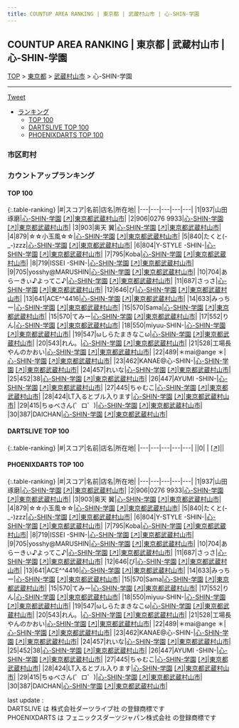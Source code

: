 ```yaml
---
title: COUNTUP AREA RANKING | 東京都 | 武蔵村山市 | 心-SHIN-学園
---
```

## COUNTUP AREA RANKING | 東京都 | 武蔵村山市 | 心-SHIN-学園

[TOP](/darts/rank/) > [東京都](/darts/rank/東京都/) > [武蔵村山市](/darts/rank/東京都/武蔵村山市/) > 心-SHIN-学園

___

<a href="https://twitter.com/share?ref_src=twsrc%5Etfw" data-text="COUNTUP AREA RANKING | 東京都武蔵村山市心-SHIN-学園" class="twitter-share-button" data-hashtags="DARTSLIVE,PHOENIXDARTS,darts,ダーツ" data-show-count="false">Tweet</a>

* [ランキング](#カウントアップランキング)
    * [TOP 100](#top-100)
    * [DARTSLIVE TOP 100](#dartslive-top-100)
    * [PHOENIXDARTS TOP 100](#phoenixdarts-top-100)

### 市区町村

<ul>

</ul>

### カウントアップランキング

#### TOP 100



{:.table-ranking}
|#|スコア|名前|店名|所在地|
|---|---|---|---|---|
|1|937|<span class="rank-name-pd">山田　琢磨</span>|<a href="/darts/rank/shops/94635.html">心-SHIN-学園</a> <a href="https://vs.phoenixdarts.com/jp/shop/shopDetailInfo/s_94635?s_seq=94635">[↗]</a>|<a href="/darts/rank/東京都/武蔵村山市">東京都武蔵村山市</a>|
|2|906|<span class="rank-name-pd">0276 9933</span>|<a href="/darts/rank/shops/94635.html">心-SHIN-学園</a> <a href="https://vs.phoenixdarts.com/jp/shop/shopDetailInfo/s_94635?s_seq=94635">[↗]</a>|<a href="/darts/rank/東京都/武蔵村山市">東京都武蔵村山市</a>|
|3|903|<span class="rank-name-pd"><span class="pro-icon-pd"></span>奥天 翼</span>|<a href="/darts/rank/shops/94635.html">心-SHIN-学園</a> <a href="https://vs.phoenixdarts.com/jp/shop/shopDetailInfo/s_94635?s_seq=94635">[↗]</a>|<a href="/darts/rank/東京都/武蔵村山市">東京都武蔵村山市</a>|
|4|879|<span class="rank-name-pd">☆☆小玉風☆☆</span>|<a href="/darts/rank/shops/94635.html">心-SHIN-学園</a> <a href="https://vs.phoenixdarts.com/jp/shop/shopDetailInfo/s_94635?s_seq=94635">[↗]</a>|<a href="/darts/rank/東京都/武蔵村山市">東京都武蔵村山市</a>|
|5|840|<span class="rank-name-pd">たくと(-_-)zzz</span>|<a href="/darts/rank/shops/94635.html">心-SHIN-学園</a> <a href="https://vs.phoenixdarts.com/jp/shop/shopDetailInfo/s_94635?s_seq=94635">[↗]</a>|<a href="/darts/rank/東京都/武蔵村山市">東京都武蔵村山市</a>|
|6|804|<span class="rank-name-pd">Y-STYLE -SHIN-</span>|<a href="/darts/rank/shops/94635.html">心-SHIN-学園</a> <a href="https://vs.phoenixdarts.com/jp/shop/shopDetailInfo/s_94635?s_seq=94635">[↗]</a>|<a href="/darts/rank/東京都/武蔵村山市">東京都武蔵村山市</a>|
|7|795|<span class="rank-name-pd">Koba</span>|<a href="/darts/rank/shops/94635.html">心-SHIN-学園</a> <a href="https://vs.phoenixdarts.com/jp/shop/shopDetailInfo/s_94635?s_seq=94635">[↗]</a>|<a href="/darts/rank/東京都/武蔵村山市">東京都武蔵村山市</a>|
|8|719|<span class="rank-name-pd">ISSEI -SHIN-</span>|<a href="/darts/rank/shops/94635.html">心-SHIN-学園</a> <a href="https://vs.phoenixdarts.com/jp/shop/shopDetailInfo/s_94635?s_seq=94635">[↗]</a>|<a href="/darts/rank/東京都/武蔵村山市">東京都武蔵村山市</a>|
|9|705|<span class="rank-name-pd">yosshy@MARUSHIN</span>|<a href="/darts/rank/shops/94635.html">心-SHIN-学園</a> <a href="https://vs.phoenixdarts.com/jp/shop/shopDetailInfo/s_94635?s_seq=94635">[↗]</a>|<a href="/darts/rank/東京都/武蔵村山市">東京都武蔵村山市</a>|
|10|704|<span class="rank-name-pd">あらーきぃ♪よってこ♪</span>|<a href="/darts/rank/shops/94635.html">心-SHIN-学園</a> <a href="https://vs.phoenixdarts.com/jp/shop/shopDetailInfo/s_94635?s_seq=94635">[↗]</a>|<a href="/darts/rank/東京都/武蔵村山市">東京都武蔵村山市</a>|
|11|687|<span class="rank-name-pd">さっさ</span>|<a href="/darts/rank/shops/94635.html">心-SHIN-学園</a> <a href="https://vs.phoenixdarts.com/jp/shop/shopDetailInfo/s_94635?s_seq=94635">[↗]</a>|<a href="/darts/rank/東京都/武蔵村山市">東京都武蔵村山市</a>|
|12|646|<span class="rank-name-pd">ぴ</span>|<a href="/darts/rank/shops/94635.html">心-SHIN-学園</a> <a href="https://vs.phoenixdarts.com/jp/shop/shopDetailInfo/s_94635?s_seq=94635">[↗]</a>|<a href="/darts/rank/東京都/武蔵村山市">東京都武蔵村山市</a>|
|13|641|<span class="rank-name-pd">ACE^^4416</span>|<a href="/darts/rank/shops/94635.html">心-SHIN-学園</a> <a href="https://vs.phoenixdarts.com/jp/shop/shopDetailInfo/s_94635?s_seq=94635">[↗]</a>|<a href="/darts/rank/東京都/武蔵村山市">東京都武蔵村山市</a>|
|14|633|<span class="rank-name-pd">みっちー</span>|<a href="/darts/rank/shops/94635.html">心-SHIN-学園</a> <a href="https://vs.phoenixdarts.com/jp/shop/shopDetailInfo/s_94635?s_seq=94635">[↗]</a>|<a href="/darts/rank/東京都/武蔵村山市">東京都武蔵村山市</a>|
|15|570|<span class="rank-name-pd">Sama</span>|<a href="/darts/rank/shops/94635.html">心-SHIN-学園</a> <a href="https://vs.phoenixdarts.com/jp/shop/shopDetailInfo/s_94635?s_seq=94635">[↗]</a>|<a href="/darts/rank/東京都/武蔵村山市">東京都武蔵村山市</a>|
|15|570|<span class="rank-name-pd">てみー</span>|<a href="/darts/rank/shops/94635.html">心-SHIN-学園</a> <a href="https://vs.phoenixdarts.com/jp/shop/shopDetailInfo/s_94635?s_seq=94635">[↗]</a>|<a href="/darts/rank/東京都/武蔵村山市">東京都武蔵村山市</a>|
|17|552|<span class="rank-name-pd">りん</span>|<a href="/darts/rank/shops/94635.html">心-SHIN-学園</a> <a href="https://vs.phoenixdarts.com/jp/shop/shopDetailInfo/s_94635?s_seq=94635">[↗]</a>|<a href="/darts/rank/東京都/武蔵村山市">東京都武蔵村山市</a>|
|18|550|<span class="rank-name-pd">miyuu-SHIN-</span>|<a href="/darts/rank/shops/94635.html">心-SHIN-学園</a> <a href="https://vs.phoenixdarts.com/jp/shop/shopDetailInfo/s_94635?s_seq=94635">[↗]</a>|<a href="/darts/rank/東京都/武蔵村山市">東京都武蔵村山市</a>|
|19|547|<span class="rank-name-pd">ωしらたまきなこω</span>|<a href="/darts/rank/shops/94635.html">心-SHIN-学園</a> <a href="https://vs.phoenixdarts.com/jp/shop/shopDetailInfo/s_94635?s_seq=94635">[↗]</a>|<a href="/darts/rank/東京都/武蔵村山市">東京都武蔵村山市</a>|
|20|543|<span class="rank-name-pd">れん。</span>|<a href="/darts/rank/shops/94635.html">心-SHIN-学園</a> <a href="https://vs.phoenixdarts.com/jp/shop/shopDetailInfo/s_94635?s_seq=94635">[↗]</a>|<a href="/darts/rank/東京都/武蔵村山市">東京都武蔵村山市</a>|
|21|528|<span class="rank-name-pd">工場長やんのかおい</span>|<a href="/darts/rank/shops/94635.html">心-SHIN-学園</a> <a href="https://vs.phoenixdarts.com/jp/shop/shopDetailInfo/s_94635?s_seq=94635">[↗]</a>|<a href="/darts/rank/東京都/武蔵村山市">東京都武蔵村山市</a>|
|22|489|<span class="rank-name-pd">＊mai@ange ＊</span>|<a href="/darts/rank/shops/94635.html">心-SHIN-学園</a> <a href="https://vs.phoenixdarts.com/jp/shop/shopDetailInfo/s_94635?s_seq=94635">[↗]</a>|<a href="/darts/rank/東京都/武蔵村山市">東京都武蔵村山市</a>|
|23|462|<span class="rank-name-pd">KANAE@心-SHIN-</span>|<a href="/darts/rank/shops/94635.html">心-SHIN-学園</a> <a href="https://vs.phoenixdarts.com/jp/shop/shopDetailInfo/s_94635?s_seq=94635">[↗]</a>|<a href="/darts/rank/東京都/武蔵村山市">東京都武蔵村山市</a>|
|24|457|<span class="rank-name-pd">れいな</span>|<a href="/darts/rank/shops/94635.html">心-SHIN-学園</a> <a href="https://vs.phoenixdarts.com/jp/shop/shopDetailInfo/s_94635?s_seq=94635">[↗]</a>|<a href="/darts/rank/東京都/武蔵村山市">東京都武蔵村山市</a>|
|25|452|<span class="rank-name-pd">38</span>|<a href="/darts/rank/shops/94635.html">心-SHIN-学園</a> <a href="https://vs.phoenixdarts.com/jp/shop/shopDetailInfo/s_94635?s_seq=94635">[↗]</a>|<a href="/darts/rank/東京都/武蔵村山市">東京都武蔵村山市</a>|
|26|447|<span class="rank-name-pd">AYUMI -SHIN-</span>|<a href="/darts/rank/shops/94635.html">心-SHIN-学園</a> <a href="https://vs.phoenixdarts.com/jp/shop/shopDetailInfo/s_94635?s_seq=94635">[↗]</a>|<a href="/darts/rank/東京都/武蔵村山市">東京都武蔵村山市</a>|
|27|445|<span class="rank-name-pd">ちゃむこ</span>|<a href="/darts/rank/shops/94635.html">心-SHIN-学園</a> <a href="https://vs.phoenixdarts.com/jp/shop/shopDetailInfo/s_94635?s_seq=94635">[↗]</a>|<a href="/darts/rank/東京都/武蔵村山市">東京都武蔵村山市</a>|
|28|424|<span class="rank-name-pd">LT入るとブル入ります</span>|<a href="/darts/rank/shops/94635.html">心-SHIN-学園</a> <a href="https://vs.phoenixdarts.com/jp/shop/shopDetailInfo/s_94635?s_seq=94635">[↗]</a>|<a href="/darts/rank/東京都/武蔵村山市">東京都武蔵村山市</a>|
|29|415|<span class="rank-name-pd">ちゅべさん(゜ロ゜)</span>|<a href="/darts/rank/shops/94635.html">心-SHIN-学園</a> <a href="https://vs.phoenixdarts.com/jp/shop/shopDetailInfo/s_94635?s_seq=94635">[↗]</a>|<a href="/darts/rank/東京都/武蔵村山市">東京都武蔵村山市</a>|
|30|387|<span class="rank-name-pd">DAICHAN</span>|<a href="/darts/rank/shops/94635.html">心-SHIN-学園</a> <a href="https://vs.phoenixdarts.com/jp/shop/shopDetailInfo/s_94635?s_seq=94635">[↗]</a>|<a href="/darts/rank/東京都/武蔵村山市">東京都武蔵村山市</a>|


#### DARTSLIVE TOP 100



{:.table-ranking}
|#|スコア|名前|店名|所在地|
|---|---|---|---|---|
||0|<span class="rank-name-dl"> </span>|<a href="/darts/rank/shops/.html"></a> <a href="">[↗]</a>|<a href="/darts/rank//"></a>|


#### PHOENIXDARTS TOP 100



{:.table-ranking}
|#|スコア|名前|店名|所在地|
|---|---|---|---|---|
|1|937|<span class="rank-name-pd">山田　琢磨</span>|<a href="/darts/rank/shops/94635.html">心-SHIN-学園</a> <a href="https://vs.phoenixdarts.com/jp/shop/shopDetailInfo/s_94635?s_seq=94635">[↗]</a>|<a href="/darts/rank/東京都/武蔵村山市">東京都武蔵村山市</a>|
|2|906|<span class="rank-name-pd">0276 9933</span>|<a href="/darts/rank/shops/94635.html">心-SHIN-学園</a> <a href="https://vs.phoenixdarts.com/jp/shop/shopDetailInfo/s_94635?s_seq=94635">[↗]</a>|<a href="/darts/rank/東京都/武蔵村山市">東京都武蔵村山市</a>|
|3|903|<span class="rank-name-pd"><span class="pro-icon-pd"></span>奥天 翼</span>|<a href="/darts/rank/shops/94635.html">心-SHIN-学園</a> <a href="https://vs.phoenixdarts.com/jp/shop/shopDetailInfo/s_94635?s_seq=94635">[↗]</a>|<a href="/darts/rank/東京都/武蔵村山市">東京都武蔵村山市</a>|
|4|879|<span class="rank-name-pd">☆☆小玉風☆☆</span>|<a href="/darts/rank/shops/94635.html">心-SHIN-学園</a> <a href="https://vs.phoenixdarts.com/jp/shop/shopDetailInfo/s_94635?s_seq=94635">[↗]</a>|<a href="/darts/rank/東京都/武蔵村山市">東京都武蔵村山市</a>|
|5|840|<span class="rank-name-pd">たくと(-_-)zzz</span>|<a href="/darts/rank/shops/94635.html">心-SHIN-学園</a> <a href="https://vs.phoenixdarts.com/jp/shop/shopDetailInfo/s_94635?s_seq=94635">[↗]</a>|<a href="/darts/rank/東京都/武蔵村山市">東京都武蔵村山市</a>|
|6|804|<span class="rank-name-pd">Y-STYLE -SHIN-</span>|<a href="/darts/rank/shops/94635.html">心-SHIN-学園</a> <a href="https://vs.phoenixdarts.com/jp/shop/shopDetailInfo/s_94635?s_seq=94635">[↗]</a>|<a href="/darts/rank/東京都/武蔵村山市">東京都武蔵村山市</a>|
|7|795|<span class="rank-name-pd">Koba</span>|<a href="/darts/rank/shops/94635.html">心-SHIN-学園</a> <a href="https://vs.phoenixdarts.com/jp/shop/shopDetailInfo/s_94635?s_seq=94635">[↗]</a>|<a href="/darts/rank/東京都/武蔵村山市">東京都武蔵村山市</a>|
|8|719|<span class="rank-name-pd">ISSEI -SHIN-</span>|<a href="/darts/rank/shops/94635.html">心-SHIN-学園</a> <a href="https://vs.phoenixdarts.com/jp/shop/shopDetailInfo/s_94635?s_seq=94635">[↗]</a>|<a href="/darts/rank/東京都/武蔵村山市">東京都武蔵村山市</a>|
|9|705|<span class="rank-name-pd">yosshy@MARUSHIN</span>|<a href="/darts/rank/shops/94635.html">心-SHIN-学園</a> <a href="https://vs.phoenixdarts.com/jp/shop/shopDetailInfo/s_94635?s_seq=94635">[↗]</a>|<a href="/darts/rank/東京都/武蔵村山市">東京都武蔵村山市</a>|
|10|704|<span class="rank-name-pd">あらーきぃ♪よってこ♪</span>|<a href="/darts/rank/shops/94635.html">心-SHIN-学園</a> <a href="https://vs.phoenixdarts.com/jp/shop/shopDetailInfo/s_94635?s_seq=94635">[↗]</a>|<a href="/darts/rank/東京都/武蔵村山市">東京都武蔵村山市</a>|
|11|687|<span class="rank-name-pd">さっさ</span>|<a href="/darts/rank/shops/94635.html">心-SHIN-学園</a> <a href="https://vs.phoenixdarts.com/jp/shop/shopDetailInfo/s_94635?s_seq=94635">[↗]</a>|<a href="/darts/rank/東京都/武蔵村山市">東京都武蔵村山市</a>|
|12|646|<span class="rank-name-pd">ぴ</span>|<a href="/darts/rank/shops/94635.html">心-SHIN-学園</a> <a href="https://vs.phoenixdarts.com/jp/shop/shopDetailInfo/s_94635?s_seq=94635">[↗]</a>|<a href="/darts/rank/東京都/武蔵村山市">東京都武蔵村山市</a>|
|13|641|<span class="rank-name-pd">ACE^^4416</span>|<a href="/darts/rank/shops/94635.html">心-SHIN-学園</a> <a href="https://vs.phoenixdarts.com/jp/shop/shopDetailInfo/s_94635?s_seq=94635">[↗]</a>|<a href="/darts/rank/東京都/武蔵村山市">東京都武蔵村山市</a>|
|14|633|<span class="rank-name-pd">みっちー</span>|<a href="/darts/rank/shops/94635.html">心-SHIN-学園</a> <a href="https://vs.phoenixdarts.com/jp/shop/shopDetailInfo/s_94635?s_seq=94635">[↗]</a>|<a href="/darts/rank/東京都/武蔵村山市">東京都武蔵村山市</a>|
|15|570|<span class="rank-name-pd">Sama</span>|<a href="/darts/rank/shops/94635.html">心-SHIN-学園</a> <a href="https://vs.phoenixdarts.com/jp/shop/shopDetailInfo/s_94635?s_seq=94635">[↗]</a>|<a href="/darts/rank/東京都/武蔵村山市">東京都武蔵村山市</a>|
|15|570|<span class="rank-name-pd">てみー</span>|<a href="/darts/rank/shops/94635.html">心-SHIN-学園</a> <a href="https://vs.phoenixdarts.com/jp/shop/shopDetailInfo/s_94635?s_seq=94635">[↗]</a>|<a href="/darts/rank/東京都/武蔵村山市">東京都武蔵村山市</a>|
|17|552|<span class="rank-name-pd">りん</span>|<a href="/darts/rank/shops/94635.html">心-SHIN-学園</a> <a href="https://vs.phoenixdarts.com/jp/shop/shopDetailInfo/s_94635?s_seq=94635">[↗]</a>|<a href="/darts/rank/東京都/武蔵村山市">東京都武蔵村山市</a>|
|18|550|<span class="rank-name-pd">miyuu-SHIN-</span>|<a href="/darts/rank/shops/94635.html">心-SHIN-学園</a> <a href="https://vs.phoenixdarts.com/jp/shop/shopDetailInfo/s_94635?s_seq=94635">[↗]</a>|<a href="/darts/rank/東京都/武蔵村山市">東京都武蔵村山市</a>|
|19|547|<span class="rank-name-pd">ωしらたまきなこω</span>|<a href="/darts/rank/shops/94635.html">心-SHIN-学園</a> <a href="https://vs.phoenixdarts.com/jp/shop/shopDetailInfo/s_94635?s_seq=94635">[↗]</a>|<a href="/darts/rank/東京都/武蔵村山市">東京都武蔵村山市</a>|
|20|543|<span class="rank-name-pd">れん。</span>|<a href="/darts/rank/shops/94635.html">心-SHIN-学園</a> <a href="https://vs.phoenixdarts.com/jp/shop/shopDetailInfo/s_94635?s_seq=94635">[↗]</a>|<a href="/darts/rank/東京都/武蔵村山市">東京都武蔵村山市</a>|
|21|528|<span class="rank-name-pd">工場長やんのかおい</span>|<a href="/darts/rank/shops/94635.html">心-SHIN-学園</a> <a href="https://vs.phoenixdarts.com/jp/shop/shopDetailInfo/s_94635?s_seq=94635">[↗]</a>|<a href="/darts/rank/東京都/武蔵村山市">東京都武蔵村山市</a>|
|22|489|<span class="rank-name-pd">＊mai@ange ＊</span>|<a href="/darts/rank/shops/94635.html">心-SHIN-学園</a> <a href="https://vs.phoenixdarts.com/jp/shop/shopDetailInfo/s_94635?s_seq=94635">[↗]</a>|<a href="/darts/rank/東京都/武蔵村山市">東京都武蔵村山市</a>|
|23|462|<span class="rank-name-pd">KANAE@心-SHIN-</span>|<a href="/darts/rank/shops/94635.html">心-SHIN-学園</a> <a href="https://vs.phoenixdarts.com/jp/shop/shopDetailInfo/s_94635?s_seq=94635">[↗]</a>|<a href="/darts/rank/東京都/武蔵村山市">東京都武蔵村山市</a>|
|24|457|<span class="rank-name-pd">れいな</span>|<a href="/darts/rank/shops/94635.html">心-SHIN-学園</a> <a href="https://vs.phoenixdarts.com/jp/shop/shopDetailInfo/s_94635?s_seq=94635">[↗]</a>|<a href="/darts/rank/東京都/武蔵村山市">東京都武蔵村山市</a>|
|25|452|<span class="rank-name-pd">38</span>|<a href="/darts/rank/shops/94635.html">心-SHIN-学園</a> <a href="https://vs.phoenixdarts.com/jp/shop/shopDetailInfo/s_94635?s_seq=94635">[↗]</a>|<a href="/darts/rank/東京都/武蔵村山市">東京都武蔵村山市</a>|
|26|447|<span class="rank-name-pd">AYUMI -SHIN-</span>|<a href="/darts/rank/shops/94635.html">心-SHIN-学園</a> <a href="https://vs.phoenixdarts.com/jp/shop/shopDetailInfo/s_94635?s_seq=94635">[↗]</a>|<a href="/darts/rank/東京都/武蔵村山市">東京都武蔵村山市</a>|
|27|445|<span class="rank-name-pd">ちゃむこ</span>|<a href="/darts/rank/shops/94635.html">心-SHIN-学園</a> <a href="https://vs.phoenixdarts.com/jp/shop/shopDetailInfo/s_94635?s_seq=94635">[↗]</a>|<a href="/darts/rank/東京都/武蔵村山市">東京都武蔵村山市</a>|
|28|424|<span class="rank-name-pd">LT入るとブル入ります</span>|<a href="/darts/rank/shops/94635.html">心-SHIN-学園</a> <a href="https://vs.phoenixdarts.com/jp/shop/shopDetailInfo/s_94635?s_seq=94635">[↗]</a>|<a href="/darts/rank/東京都/武蔵村山市">東京都武蔵村山市</a>|
|29|415|<span class="rank-name-pd">ちゅべさん(゜ロ゜)</span>|<a href="/darts/rank/shops/94635.html">心-SHIN-学園</a> <a href="https://vs.phoenixdarts.com/jp/shop/shopDetailInfo/s_94635?s_seq=94635">[↗]</a>|<a href="/darts/rank/東京都/武蔵村山市">東京都武蔵村山市</a>|
|30|387|<span class="rank-name-pd">DAICHAN</span>|<a href="/darts/rank/shops/94635.html">心-SHIN-学園</a> <a href="https://vs.phoenixdarts.com/jp/shop/shopDetailInfo/s_94635?s_seq=94635">[↗]</a>|<a href="/darts/rank/東京都/武蔵村山市">東京都武蔵村山市</a>|


<div class="footer border-top border-gray-light mt-5 pt-3 text-right text-gray">
    last update : <span style="font-weight: italic" id="foot_last_modified"></span><br />
    DARTSLIVE は 株式会社ダーツライブ社 の登録商標です<br />
    PHOENIXDARTS は フェニックスダーツジャパン株式会社 の登録商標です<br />
</div>

<script src="https://cdnjs.cloudflare.com/ajax/libs/jquery.tablesorter/2.31.3/js/jquery.tablesorter.min.js" integrity="sha512-qzgd5cYSZcosqpzpn7zF2ZId8f/8CHmFKZ8j7mU4OUXTNRd5g+ZHBPsgKEwoqxCtdQvExE5LprwwPAgoicguNg==" crossorigin="anonymous" referrerpolicy="no-referrer"></script>
<link rel="stylesheet" href="https://cdnjs.cloudflare.com/ajax/libs/jquery.tablesorter/2.31.3/css/theme.default.min.css" integrity="sha512-wghhOJkjQX0Lh3NSWvNKeZ0ZpNn+SPVXX1Qyc9OCaogADktxrBiBdKGDoqVUOyhStvMBmJQ8ZdMHiR3wuEq8+w==" crossorigin="anonymous" referrerpolicy="no-referrer" />
<script>
$(function() {
    $(".table-ranking").tablesorter({sortList:[[0, 0]]});
    $("#foot_last_modified").text(formatDate(new Date(document.lastModified), 'yyyy-MM-dd HH:mm:ss'));
});
</script>

<script async src="https://platform.twitter.com/widgets.js" charset="utf-8"></script>